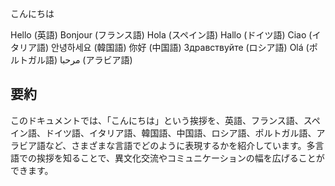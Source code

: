 こんにちは

Hello (英語)
Bonjour (フランス語)
Hola (スペイン語)
Hallo (ドイツ語)
Ciao (イタリア語)
안녕하세요 (韓国語)
你好 (中国語)
Здравствуйте (ロシア語)
Olá (ポルトガル語)
مرحبا (アラビア語)
## 要約

このドキュメントでは、「こんにちは」という挨拶を、英語、フランス語、スペイン語、ドイツ語、イタリア語、韓国語、中国語、ロシア語、ポルトガル語、アラビア語など、さまざまな言語でどのように表現するかを紹介しています。多言語での挨拶を知ることで、異文化交流やコミュニケーションの幅を広げることができます。
